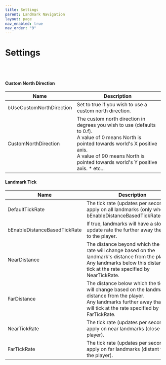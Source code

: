 ```yaml
---
title: Settings
parent: Landmark Navigation
layout: page
nav_enabled: true
nav_order: "9"
---
```

# Settings
<br>

<br>

#### Custom North Direction

| Name                         | Description                                                                                                                                                                                                                             |
| ---------------------------- | --------------------------------------------------------------------------------------------------------------------------------------------------------------------------------------------------------------------------------------- |
| bUseCustomNorthDirection     | Set to true if you wish to use a custom north direction.                                                                                                                                                                                |
| CustomNorthDirection         | The custom north direction in degrees you wish to use (defaults to 0.f).  <br> A value of 0 means North is pointed towards world's X positive axis. <br> A value of 90 means North is pointed towards world's Y positive axis. * etc... |


#### Landmark Tick

| Name                         | Description                                                                                                                                                                                                                             |
| ---------------------------- | --------------------------------------------------------------------------------------------------------------------------------------------------------------------------------------------------------------------------------------- |
| DefaultTickRate              | The tick rate (updates per seconds) to apply on all landmarks (only when bEnableDistanceBasedTickRate=false).                                                                                                                           |
| bEnableDistanceBasedTickRate | If true, landmarks will have a slower update rate the further away they are to the player.                                                                                                                                              |
| NearDistance                 | The distance beyond which the tick rate will change based on the landmark's distance from the player.  <br>Any landmarks below this distance will tick at the rate specified by NearTickRate.                                           |
| FarDistance                  | The distance below which the tick rate will change based on the landmark's distance from the player.  <br>Any landmarks further away than this will tick at the rate specified by FarTickRate.                                          |
| NearTickRate                 | The tick rate (updates per seconds) to apply on near landmarks (close to the player).                                                                                                                                                   |
| FarTickRate                  | The tick rate (updates per seconds) to apply on far landmarks (distant from the player).                                                                                                                                                |